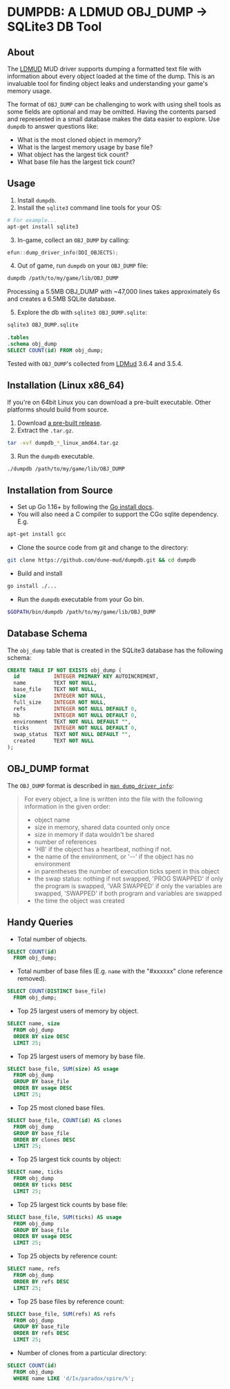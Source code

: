 # DUMPDB: A LDMUD OBJ_DUMP -> SQLite3 DB Tool

## About

The [LDMUD][ldmud] MUD driver supports dumping a formatted text file with
information about every object loaded at the time of the dump. This is an
invaluable tool for finding object leaks and understanding your game's memory
usage.

The format of `OBJ_DUMP` can be challenging to work with using shell tools as
some fields are optional and may be omitted. Having the contents parsed and
represented in a small database makes the data easier to explore. Use `dumpdb`
to answer questions like:

* What is the most cloned object in memory?
* What is the largest memory usage by base file?
* What object has the largest tick count?
* What base file has the largest tick count?

[ldmud]: https://github.com/ldmud/ldmud

## Usage

1. Install `dumpdb`.
2. Install the `sqlite3` command line tools for your OS:
```bash
# For example...
apt-get install sqlite3
```
3. In-game, collect an `OBJ_DUMP` by calling:
```c
efun::dump_driver_info(DDI_OBJECTS);
```
4. Out of game, run `dumpdb` on your `OBJ_DUMP` file:
```bash
dumpdb /path/to/my/game/lib/OBJ_DUMP
```

Processing a 5.5MB OBJ_DUMP with ~47,000 lines takes approximately 6s and
creates a 6.5MB SQLite database.

5. Explore the db with `sqlite3 OBJ_DUMP.sqlite`:
```bash
sqlite3 OBJ_DUMP.sqlite
```

```sql
.tables
.schema obj_dump
SELECT COUNT(id) FROM obj_dump;
```

Tested with `OBJ_DUMP`'s collected from [LDMud][ldmud] 3.6.4 and 3.5.4.

## Installation (Linux x86_64)

If you're on 64bit Linux you can download a pre-built executable. Other
platforms should build from source.

1. Download [a pre-built release](https://github.com/dune-mud/dumpdb/releases).
2. Extract the `.tar.gz`.
```bash
tar -xvf dumpdb_*_linux_amd64.tar.gz
```
3. Run the `dumpdb` executable.
```bash
./dumpdb /path/to/my/game/lib/OBJ_DUMP
```

## Installation from Source

* Set up Go 1.16+ by following the [Go install docs][golang].
* You will also need a C compiler to support the CGo sqlite dependency. E.g.
```bash
apt-get install gcc
```
* Clone the source code from git and change to the directory:
```bash
git clone https://github.com/dune-mud/dumpdb.git && cd dumpdb
```
* Build and install
```bash
go install ./...
```
* Run the `dumpdb` executable from your Go bin.
```bash
$GOPATH/bin/dumpdb /path/to/my/game/lib/OBJ_DUMP
```

[golang]: https://go.dev/doc/install

## Database Schema

The `obj_dump` table that is created in the SQLite3 database has the following
schema:

```sql
CREATE TABLE IF NOT EXISTS obj_dump (
  id           INTEGER PRIMARY KEY AUTOINCREMENT,
  name         TEXT NOT NULL,
  base_file    TEXT NOT NULL,
  size         INTEGER NOT NULL,
  full_size    INTEGER NOT NULL,
  refs         INTEGER NOT NULL DEFAULT 0,
  hb           INTEGER NOT NULL DEFAULT 0,
  environment  TEXT NOT NULL DEFAULT "",
  ticks        INTEGER NOT NULL DEFAULT 0,
  swap_status  TEXT NOT NULL DEFAULT "",
  created      TEXT NOT NULL
);
```

## OBJ_DUMP format

The `OBJ_DUMP` format is described in [`man dump_driver_info`][dump_driver_info]:

> For every object, a line is written into the file with the following
> information in the given order:
>  - object name
>  - size in memory, shared data counted only once
>  - size in memory if data wouldn't be shared
>  - number of references
>  - 'HB' if the object has a heartbeat, nothing if not.
>  - the name of the environment, or '--' if the object has no environment
>  - in parentheses the number of execution ticks spent in this object
>  - the swap status: nothing if not swapped, 'PROG SWAPPED' if only the program
>    is swapped, 'VAR SWAPPED' if only the variables are swapped, 'SWAPPED' if
>    both program and variables are swapped
>  - the time the object was created

[dump_driver_info]: https://github.com/ldmud/ldmud/blob/master/doc/efun/dump_driver_info

## Handy Queries

* Total number of objects.
```sql
SELECT COUNT(id) 
  FROM obj_dump;
```

* Total number of base files (E.g. `name` with the "#xxxxxx" clone reference
  removed).
```sql
SELECT COUNT(DISTINCT base_file)
  FROM obj_dump;
```

* Top 25 largest users of memory by object.
```sql
SELECT name, size 
  FROM obj_dump 
  ORDER BY size DESC 
  LIMIT 25;
```

* Top 25 largest users of memory by base file.
```sql
SELECT base_file, SUM(size) AS usage
  FROM obj_dump
  GROUP BY base_file
  ORDER BY usage DESC
  LIMIT 25;
```

* Top 25 most cloned base files.
```sql
SELECT base_file, COUNT(id) AS clones 
  FROM obj_dump
  GROUP BY base_file
  ORDER BY clones DESC
  LIMIT 25;
```

* Top 25 largest tick counts by object:
```sql
SELECT name, ticks
  FROM obj_dump
  ORDER BY ticks DESC
  LIMIT 25;
```

* Top 25 largest tick counts by base file:
```sql
SELECT base_file, SUM(ticks) AS usage
  FROM obj_dump
  GROUP BY base_file
  ORDER BY usage DESC
  LIMIT 25;
```

* Top 25 objects by reference count:
```sql
SELECT name, refs
  FROM obj_dump
  ORDER BY refs DESC
  LIMIT 25;
```

* Top 25 base files by reference count:
```sql
SELECT base_file, SUM(refs) AS refs
  FROM obj_dump
  GROUP BY base_file
  ORDER BY refs DESC
  LIMIT 25;
```

* Number of clones from a particular directory:
```sql
SELECT COUNT(id) 
  FROM obj_dump 
  WHERE name LIKE 'd/Ix/paradox/spire/%';
```
